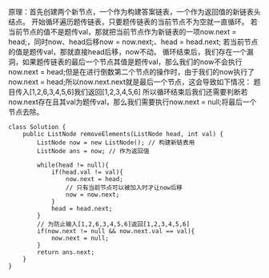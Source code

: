 原理：首先创建两个新节点，一个作为构建答案链表，一个作为返回值的新链表头结点。
开始循环遍历题传链表，只要题传链表的当前节点不为空就一直循环。
若当前节点的值不是题传val，那就把当前节点作为新链表的一项now.next = head;，同时now、head后移now = now.next;、head = head.next; 
若当前节点的值是题传val，那就直接head后移，now不动。
循环结束后，我们存在一个漏洞，如果题传链表的最后一个节点其值是题传val，那么我们的now不会执行now.next = head;但是在进行倒数第二个节点的操作时，由于我们的now执行了now.next = head;所以now.next.next就是最后一个节点，这会导致如下情况：
题目传入[1,2,6,3,4,5,6]我们返回[1,2,3,4,5,6]
所以循环结束后我们还需要判断若now.next存在且其val为题传val，那么我们需要执行now.next = null;将最后一个节点去除。
```
class Solution {
    public ListNode removeElements(ListNode head, int val) {
        ListNode now = new ListNode(); // 构建新链表用
        ListNode ans = now; // 作为返回值

        while(head != null){
            if(head.val != val){
                now.next = head;
                // 只有当前节点可以被加入时才让now后移
                now = now.next;
            }
            head = head.next;
        }
        // 为防止输入[1,2,6,3,4,5,6]返回[1,2,3,4,5,6]
        if(now.next != null && now.next.val == val){
            now.next = null;
        }
        return ans.next;
    }
}
```
